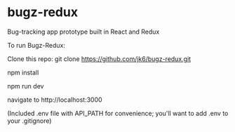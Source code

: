 # bugz-redux

Bug-tracking app prototype built in React and Redux

To run Bugz-Redux:

Clone this repo: git clone https://github.com/jk6/bugz-redux.git

npm install

npm run dev

navigate to http://localhost:3000

(Included .env file with API_PATH for convenience; you'll want to add .env to your .gitignore)

